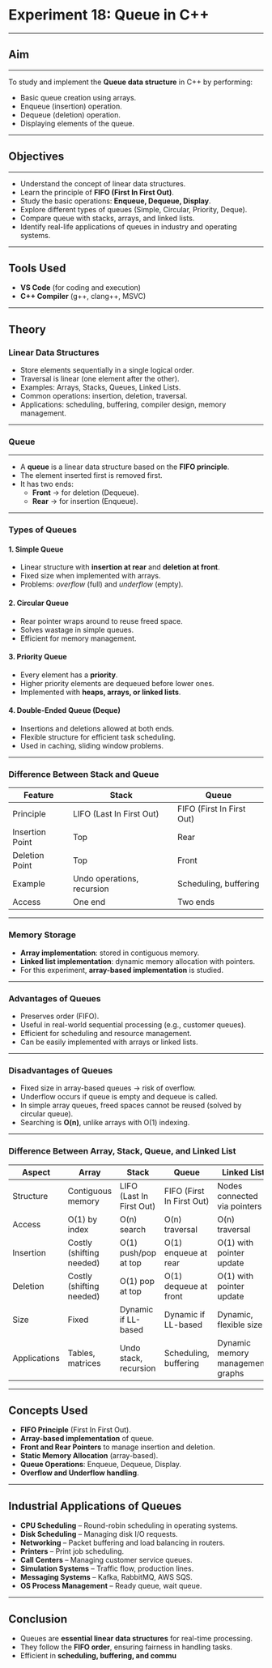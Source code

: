 # Experiment 18: Queue in C++
---

## Aim
---

To study and implement the **Queue data structure** in C++ by performing:
- Basic queue creation using arrays.
- Enqueue (insertion) operation.
- Dequeue (deletion) operation.
- Displaying elements of the queue.

---

## Objectives
---

- Understand the concept of linear data structures.
- Learn the principle of **FIFO (First In First Out)**.
- Study the basic operations: **Enqueue, Dequeue, Display**.
- Explore different types of queues (Simple, Circular, Priority, Deque).
- Compare queue with stacks, arrays, and linked lists.
- Identify real-life applications of queues in industry and operating systems.

---

## Tools Used
- **VS Code** (for coding and execution)  
- **C++ Compiler** (g++, clang++, MSVC)

---

## Theory

### Linear Data Structures
- Store elements sequentially in a single logical order.
- Traversal is linear (one element after the other).
- Examples: Arrays, Stacks, Queues, Linked Lists.
- Common operations: insertion, deletion, traversal.
- Applications: scheduling, buffering, compiler design, memory management.

---

### Queue
---

- A **queue** is a linear data structure based on the **FIFO principle**.  
- The element inserted first is removed first.  
- It has two ends:  
  - **Front** → for deletion (Dequeue).  
  - **Rear** → for insertion (Enqueue).  

---

### Types of Queues

#### 1. Simple Queue
- Linear structure with **insertion at rear** and **deletion at front**.
- Fixed size when implemented with arrays.
- Problems: *overflow* (full) and *underflow* (empty).

#### 2. Circular Queue
- Rear pointer wraps around to reuse freed space.
- Solves wastage in simple queues.
- Efficient for memory management.

#### 3. Priority Queue
- Every element has a **priority**.
- Higher priority elements are dequeued before lower ones.
- Implemented with **heaps, arrays, or linked lists**.

#### 4. Double-Ended Queue (Deque)
- Insertions and deletions allowed at both ends.
- Flexible structure for efficient task scheduling.
- Used in caching, sliding window problems.

---

### Difference Between Stack and Queue

| Feature            | Stack                          | Queue                         |
|--------------------|--------------------------------|-------------------------------|
| Principle          | LIFO (Last In First Out)       | FIFO (First In First Out)     |
| Insertion Point    | Top                            | Rear                          |
| Deletion Point     | Top                            | Front                         |
| Example            | Undo operations, recursion     | Scheduling, buffering         |
| Access             | One end                        | Two ends                      |

---

### Memory Storage
- **Array implementation**: stored in contiguous memory.  
- **Linked list implementation**: dynamic memory allocation with pointers.  
- For this experiment, **array-based implementation** is studied.

---

### Advantages of Queues
- Preserves order (FIFO).  
- Useful in real-world sequential processing (e.g., customer queues).  
- Efficient for scheduling and resource management.  
- Can be easily implemented with arrays or linked lists.  

---

### Disadvantages of Queues
- Fixed size in array-based queues → risk of overflow.  
- Underflow occurs if queue is empty and dequeue is called.  
- In simple array queues, freed spaces cannot be reused (solved by circular queue).  
- Searching is **O(n)**, unlike arrays with O(1) indexing.  

---

### Difference Between Array, Stack, Queue, and Linked List

| Aspect      | Array                          | Stack                           | Queue                           | Linked List                        |
|-------------|--------------------------------|---------------------------------|---------------------------------|------------------------------------|
| Structure   | Contiguous memory              | LIFO (Last In First Out)        | FIFO (First In First Out)       | Nodes connected via pointers       |
| Access      | O(1) by index                  | O(n) search                     | O(n) traversal                  | O(n) traversal                     |
| Insertion   | Costly (shifting needed)       | O(1) push/pop at top            | O(1) enqueue at rear            | O(1) with pointer update           |
| Deletion    | Costly (shifting needed)       | O(1) pop at top                 | O(1) dequeue at front           | O(1) with pointer update           |
| Size        | Fixed                          | Dynamic if LL-based             | Dynamic if LL-based             | Dynamic, flexible size             |
| Applications| Tables, matrices               | Undo stack, recursion           | Scheduling, buffering           | Dynamic memory management, graphs  |

---

## Concepts Used
- **FIFO Principle** (First In First Out).
- **Array-based implementation** of queue.
- **Front and Rear Pointers** to manage insertion and deletion.
- **Static Memory Allocation** (array-based).
- **Queue Operations**: Enqueue, Dequeue, Display.
- **Overflow and Underflow handling**.

---

## Industrial Applications of Queues
- **CPU Scheduling** – Round-robin scheduling in operating systems.  
- **Disk Scheduling** – Managing disk I/O requests.  
- **Networking** – Packet buffering and load balancing in routers.  
- **Printers** – Print job scheduling.  
- **Call Centers** – Managing customer service queues.  
- **Simulation Systems** – Traffic flow, production lines.  
- **Messaging Systems** – Kafka, RabbitMQ, AWS SQS.  
- **OS Process Management** – Ready queue, wait queue.  

---

## Conclusion
- Queues are **essential linear data structures** for real-time processing.  
- They follow the **FIFO order**, ensuring fairness in handling tasks.  
- Efficient in **scheduling, buffering, and commu**

